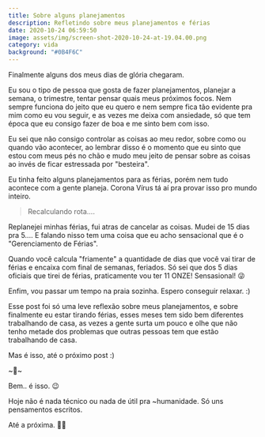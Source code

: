 ```yaml
---
title: Sobre alguns planejamentos
description: Refletindo sobre meus planejamentos e férias
date: 2020-10-24 06:59:50
image: assets/img/screen-shot-2020-10-24-at-19.04.00.png
category: vida
background: "#0B4F6C"
---
```

Finalmente alguns dos meus dias de glória chegaram.

Eu sou o tipo de pessoa que gosta de fazer planejamentos, planejar a semana, o trimestre, tentar pensar quais meus próximos focos. Nem sempre funciona do jeito que eu quero e nem sempre fica tão evidente pra mim como eu vou seguir, e as vezes me deixa com ansiedade, só que tem época que eu consigo fazer de boa e me sinto bem com isso.

Eu sei que não consigo controlar as coisas ao meu redor, sobre como ou quando vão acontecer, ao lembrar disso é o momento que eu sinto que estou com meus pés no chão e mudo meu jeito de pensar sobre as coisas ao invés de ficar estressada por "besteira".

Eu tinha feito alguns planejamentos para as férias, porém nem tudo acontece com a gente planeja. Corona Vírus tá aí pra provar isso pro mundo inteiro.

> Recalculando rota....

Replanejei minhas férias, fui atras de cancelar as coisas. Mudei de 15 dias pra 5.... E falando nisso tem uma coisa que eu acho sensacional que é o "Gerenciamento de Férias".

Quando você calcula "friamente" a quantidade de dias que você vai tirar de férias e encaixa com final de semanas, feriados. Só sei que dos 5 dias oficiais que tirei de férias, praticamente vou ter 11 ONZE! Sensasional! 😜

Enfim, vou passar um tempo na praia sozinha. Espero conseguir relaxar. :)

Esse post foi só uma leve reflexão sobre meus planejamentos, e sobre finalmente eu estar tirando férias, esses meses tem sido bem diferentes trabalhando de casa, as vezes a gente surta um pouco e olhe que não tenho metade dos problemas que outras pessoas tem que estão trabalhando de casa.

Mas é isso, até o próximo post :)

\~🌟\~

Bem.. é isso. 😉

Hoje não é nada técnico ou nada de útil pra ~humanidade. Só uns pensamentos escritos.

Até a próxima. 🤙🏽
